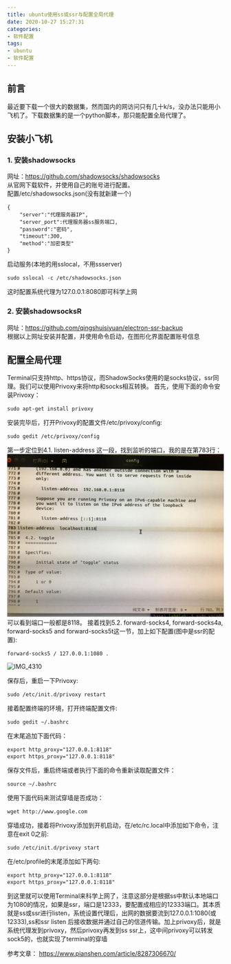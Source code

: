```yaml
---
title: ubuntu使用ss或ssr与配置全局代理
date: 2020-10-27 15:27:31
categories: 
- 软件配置
tags: 
- ubuntu
- 软件配置
---
```

## 前言
最近要下载一个很大的数据集，然而国内的网访问只有几十k/s，没办法只能用小飞机了。下载数据集的是一个python脚本，那只能配置全局代理了。
## 安装小飞机
### 1. 安装shadowsocks
网址：https://github.com/shadowsocks/shadowsocks  
从官网下载软件，并使用自己的账号进行配置。  
配置/etc/shadowsocks.json(没有就新建一个)

```
{
    "server":"代理服务器IP",
    "server_port":代理服务器ss服务端口,
    "password":"密码",
    "timeout":300,
    "method":"加密类型"
}
```

启动服务(本地的用sslocal，不用ssserver)

```
sudo sslocal -c /etc/shadowsocks.json
```

这时配置系统代理为127.0.0.1:8080即可科学上网
### 2. 安装shadowsocksR
网址：https://github.com/qingshuisiyuan/electron-ssr-backup  
根据以上网址安装并配置，并使用命令启动，在图形化界面配置账号信息
## 配置全局代理
Terminal只支持http、https协议，而ShadowSocks使用的是socks协议，ssr同理。我们可以使用Privoxy来将http和socks相互转换。
首先，使用下面的命令安装Privoxy：

```
sudo apt-get install privoxy
```

安装完毕后，打开Privoxy的配置文件/etc/privoxy/config:

```
sudo gedit /etc/privoxy/config
```

第一步定位到4.1. listen-address 这一段，找到监听的端口，我的是在第783行：
![IMG_4309](https://raw.githubusercontent.com/Marshzero/PicBed/master/images/IMG_4309.JPG)
可以看到端口一般都是8118。
接着找到5.2. forward-socks4, forward-socks4a, forward-socks5 and forward-socks5t这一节，加上如下配置(图中是ssr的配置):

```
forward-socks5 / 127.0.0.1:1080 .
```

![IMG_4310](https://raw.githubusercontent.com/Marshzero/PicBed/master/images/IMG_4310.JPG)
  
保存后，重启一下Privoxy:

```
sudo /etc/init.d/privoxy restart
```

接着配置终端的环境，打开终端配置文件:

```
sudo gedit ~/.bashrc
```

在末尾追加下面代码：

```
export http_proxy="127.0.0.1:8118"
export https_proxy="127.0.0.1:8118"
```

保存文件后，重启终端或者执行下面的命令重新读取配置文件：

```
source ~/.bashrc
```

使用下面代码来测试穿墙是否成功：

```
wget http://www.google.com
```

穿墙成功，接着将Privoxy添加到开机启动，在/etc/rc.local中添加如下命令，注意在exit 0之前:

```
sudo /etc/init.d/privoxy start
```

在/etc/profile的末尾添加如下两句:

```
export http_proxy="127.0.0.1:8118"
export https_proxy="127.0.0.1:8118"
``` 

到这里就可以使用Terminal来科学上网了，注意这部分是根据ss中默认本地端口为1080的情况，如果是ssr，端口是12333，要配置成相应的12333端口。其本质就是ss或ssr进行listen，系统设置代理后，出网的数据要流到127.0.0.1:1080(或12333),ss和ssr listen 后接收数据并通过自己的信道传输。加上privoxy后，就是系统代理发到privoxy，然后privoxy再发到ss ssr上，这中间privoxy可以转发sock5的，也就实现了terminal的穿墙

参考文章：
https://www.pianshen.com/article/8287306670/

